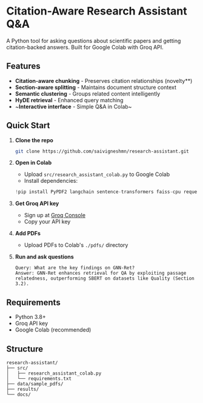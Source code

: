 # Citation-Aware Research Assistant Q&A

A Python tool for asking questions about scientific papers and getting citation-backed answers. Built for Google Colab with Groq API.

## Features

- **Citation-aware chunking** - Preserves citation relationships (novelty**)
- **Section-aware splitting** - Maintains document structure context
- **Semantic clustering** - Groups related content intelligently
- **HyDE retrieval** - Enhanced query matching
- ~**Interactive interface** - Simple Q&A in Colab~

## Quick Start

1. **Clone the repo**
   ```bash
   git clone https://github.com/saivigneshmn/research-assistant.git
   ```

2. **Open in Colab**
   - Upload `src/research_assistant_colab.py` to Google Colab
   - Install dependencies:
   ```python
   !pip install PyPDF2 langchain sentence-transformers faiss-cpu requests ipywidgets pdfplumber scikit-learn
   ```

3. **Get Groq API key**
   - Sign up at [Groq Console](https://console.groq.com)
   - Copy your API key

4. **Add PDFs**
   - Upload PDFs to Colab's `./pdfs/` directory

5. **Run and ask questions**
   ```
   Query: What are the key findings on GNN-Ret?
   Answer: GNN-Ret enhances retrieval for QA by exploiting passage relatedness, outperforming SBERT on datasets like Quality (Section 3.2).
   ```

## Requirements

- Python 3.8+
- Groq API key
- Google Colab (recommended)

## Structure

```
research-assistant/
├── src/
│   ├── research_assistant_colab.py
│   └── requirements.txt
├── data/sample_pdfs/
├── results/
└── docs/
```



